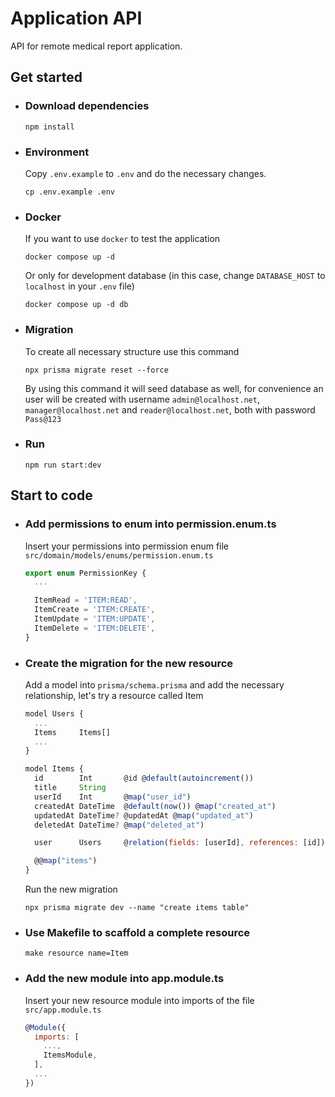 # Application API

API for remote medical report application.

## Get started

- ### Download dependencies

  ```
  npm install
  ```

- ### Environment

  Copy `.env.example` to `.env` and do the necessary changes.

  ```
  cp .env.example .env
  ```

- ### Docker

  If you want to use `docker` to test the application

  ```
  docker compose up -d
  ```

  Or only for development database (in this case, change `DATABASE_HOST` to `localhost` in your `.env` file)

  ```
  docker compose up -d db
  ```

- ### Migration

  To create all necessary structure use this command

  ```
  npx prisma migrate reset --force
  ```

  By using this command it will seed database as well, for convenience an user will be created with username `admin@localhost.net`, `manager@localhost.net` and `reader@localhost.net`, both with password `Pass@123`

- ### Run

  ```
  npm run start:dev
  ```

## Start to code

- ### Add permissions to enum into permission.enum.ts

  Insert your permissions into permission enum file `src/domain/models/enums/permission.enum.ts`

  ```js
  export enum PermissionKey {
    ...

    ItemRead = 'ITEM:READ',
    ItemCreate = 'ITEM:CREATE',
    ItemUpdate = 'ITEM:UPDATE',
    ItemDelete = 'ITEM:DELETE',
  }
  ```

- ### Create the migration for the new resource

  Add a model into `prisma/schema.prisma` and add the necessary relationship, let's try a resource called Item

  ```js
  model Users {
    ...
    Items     Items[]
    ...
  }

  model Items {
    id        Int       @id @default(autoincrement())
    title     String
    userId    Int       @map("user_id")
    createdAt DateTime  @default(now()) @map("created_at")
    updatedAt DateTime? @updatedAt @map("updated_at")
    deletedAt DateTime? @map("deleted_at")

    user      Users     @relation(fields: [userId], references: [id])

    @@map("items")
  }
  ```

  Run the new migration

  ```
  npx prisma migrate dev --name "create items table"
  ```

- ### Use Makefile to scaffold a complete resource

  ```
  make resource name=Item
  ```

- ### Add the new module into app.module.ts

  Insert your new resource module into imports of the file `src/app.module.ts`

  ```js
  @Module({
    imports: [
      ...,
      ItemsModule,
    ],
    ...
  })
  ```
